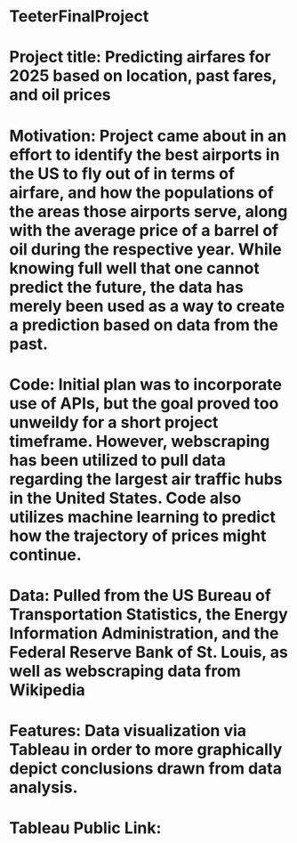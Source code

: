 # TeeterFinalProject
# Project title: Predicting airfares for 2025 based on location, past fares, and oil prices
# Motivation: Project came about in an effort to identify the best airports in the US to fly out of in terms of airfare, and how the populations of the areas those airports serve, along with the average price of a barrel of oil during the respective year. While knowing full well that one cannot predict the future, the data has merely been used as a way to create a prediction based on data from the past.
# Code: Initial plan was to incorporate use of APIs, but the goal proved too unweildy for a short project timeframe. However, webscraping has been utilized to pull data regarding the largest air traffic hubs in the United States. Code also utilizes machine learning to predict how the trajectory of prices might continue.
# Data: Pulled from the US Bureau of Transportation Statistics, the Energy Information Administration, and the Federal Reserve Bank of St. Louis, as well as webscraping data from Wikipedia 
# Features: Data visualization via Tableau in order to more graphically depict conclusions drawn from data analysis.
# Tableau Public Link: 
